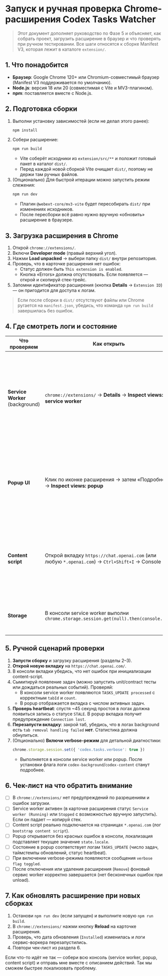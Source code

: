 # Запуск и ручная проверка Chrome-расширения Codex Tasks Watcher

> Этот документ дополняет руководство по Фазе 5 и объясняет, как собрать проект, загрузить расширение в браузер и что проверять при ручном тестировании. Все шаги относятся к сборке Manifest V3, которая лежит в каталоге `extension/`.

## 1. Что понадобится

- **Браузер**: Google Chrome 120+ или Chromium-совместимый браузер (Manifest V3 поддерживается по умолчанию).
- **Node.js**: версия 18 или 20 (совместимая с Vite и MV3-плагином).
- **npm**: поставляется вместе с Node.js.

## 2. Подготовка сборки

1. Выполни установку зависимостей (если не делал этого ранее):
   ```bash
   npm install
   ```
2. Собери расширение:
   ```bash
   npm run build
   ```
   - Vite соберёт исходники из `extension/src/**` и положит готовый пакет в каталог `dist/`.
   - Перед каждой новой сборкой Vite очищает `dist/`, поэтому не держи там ручных файлов.
3. (Опционально) Для быстрой итерации можно запустить режим слежения:
   ```bash
   npm run dev
   ```
   - Плагин `@webext-core/mv3-vite` будет пересобирать `dist/` при изменениях исходников.
   - После пересборки всё равно нужно вручную «обновить» расширение в браузере.

## 3. Загрузка расширения в Chrome

1. Открой `chrome://extensions/`.
2. Включи **Developer mode** (правый верхний угол).
3. Нажми **Load unpacked** → выбери папку `dist/` внутри репозитория.
4. Проверь, что в карточке расширения нет ошибок:
   - Статус должен быть `This extension is enabled`.
   - Кнопка «Errors» должна отсутствовать. Если появляется — открой и скопируй стек-трейс.
5. Запомни идентификатор расширения (кнопка **Details** → `Extension ID`) — он пригодится для доступа к логам.

> Если после сборки в `dist/` отсутствуют файлы или Chrome ругается на `manifest.json`, убедись, что команда `npm run build` завершилась без ошибок.

## 4. Где смотреть логи и состояние

| Что проверяем | Как открыть | На что смотреть |
|---------------|-------------|-----------------|
| **Service Worker** (background) | `chrome://extensions/` → **Details** → **Inspect views: service worker** | Консоль должна показывать логи с префиксом `codex-background`. При загрузке появятся сообщения `bootstrap content script`, `TASKS_UPDATE processed`, переключения verbose-режима. Ошибок `Uncaught` быть не должно. |
| **Popup UI** | Клик по иконке расширения → затем «Подробнее» → **Inspect views: popup** | Во вкладке Elements/Console проверь, что DOM отрисован, нет ошибок `Failed to load popup state`. Таблица задач должна соответствовать состоянию из background. |
| **Content script** | Открой вкладку `https://chat.openai.com` (или любую `*.openai.com`) → `Ctrl+Shift+I` → Console | Логи с префиксом `codex-content`. При первом запуске должен появиться `bootstrap content script`. Ошибки о недоступных API означают проблемы с разрешениями. |
| **Storage** | В консоли service worker выполни `chrome.storage.session.get(null).then(console.log)` | Убедись, что ключ `codex.tasks.state` появляется после первых событий. |

## 5. Ручной сценарий проверки

1. **Запусти сборку** и загрузку расширения (разделы 2–3).
2. **Открой новую вкладку** на `https://chat.openai.com/`.
3. В консоли вкладки убедись, что нет ошибок при инициализации content-script.
4. Сымитируй появление задач (можно запустить unit/contract тесты или дождаться реальных событий). Проверяй:
   - В консоли service worker появляются `TASKS_UPDATE processed` с корректным `tabId` и `count`.
   - В popup отображается вкладка с числом активных задач.
5. **Проверь heartbeat**: спустя ~45 секунд простоя в логах должна появиться запись о статусе `STALE`. В popup вкладка получит предупреждение `Connection lost`.
6. **Перезапусти вкладку**: закрой таб, убедись, что в логах background есть `tab removal handling failed` **нет**. Статистика должна обнулиться.
7. (Опционально) **Включи verbose-режим** для детальной диагностики:
   ```js
   chrome.storage.session.set({ 'codex.tasks.verbose': true })
   ```
   - Выполняется в консоли service worker или popup. После установки флага логи `codex-background`/`codex-content` станут подробнее.

## 6. Чек-лист на что обратить внимание

- [ ] В `chrome://extensions/` нет предупреждений по разрешениям и ошибок загрузки.
- [ ] Service worker активен (в карточке расширения статус `Service worker (Running)` или `Stopped` с возможностью вручную запустить). Если он падает — копируй стек.
- [ ] Content script реально подключается на страницах `*.openai.com` (лог `bootstrap content script`).
- [ ] Popup открывается без красных ошибок в консоли, локализация подставляет текущее значение `state.locale`.
- [ ] Состояние в popup соответствует логам `TASKS_UPDATE` (число задач, таймстемпы обновлений, статус heartbeat).
- [ ] При включении verbose-режима появляются сообщения `verbose flag toggled`.
- [ ] После отключения или удаления расширения (`Remove`) фоновый сервис worker корректно завершается (нет бесконечных ошибок при unload).

## 7. Как обновлять расширение при новых сборках

1. Останови `npm run dev` (если запущен) и выполните новую `npm run build`.
2. В `chrome://extensions/` нажми кнопку **Reload** на карточке расширения.
3. Проверь, что дата обновления (`Installed`) изменилась и логи сервис-воркера перезапустились.
4. Повтори чек-лист из раздела 6.

Если что-то идёт не так — собери всю консоль (service worker, popup, content script) и отправь мне вместе с описанием действий. Так мы сможем быстрее локализовать проблему.
